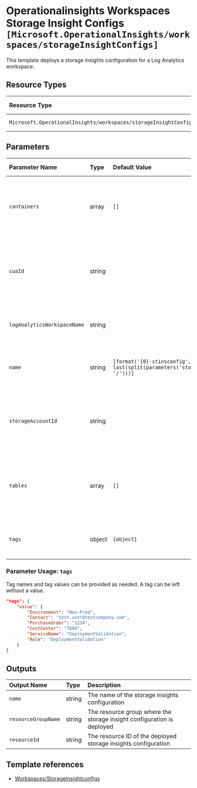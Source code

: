 # Operationalinsights Workspaces Storage Insight Configs `[Microsoft.OperationalInsights/workspaces/storageInsightConfigs]`

This template deploys a storage insights configuration for a Log Analytics workspace.

## Resource Types

| Resource Type | API Version |
| :-- | :-- |
| `Microsoft.OperationalInsights/workspaces/storageInsightConfigs` | 2020-08-01 |

## Parameters

| Parameter Name | Type | Default Value | Possible Values | Description |
| :-- | :-- | :-- | :-- | :-- |
| `containers` | array | `[]` |  | Optional. The names of the blob containers that the workspace should read. |
| `cuaId` | string |  |  | Optional. Customer Usage Attribution ID (GUID). This GUID must be previously registered |
| `logAnalyticsWorkspaceName` | string |  |  | Required. Name of the Log Analytics workspace. |
| `name` | string | `[format('{0}-stinsconfig', last(split(parameters('storageAccountId'), '/')))]` |  | Optional. The name of the storage insights config |
| `storageAccountId` | string |  |  | Required. The Azure Resource Manager ID of the storage account resource. |
| `tables` | array | `[]` |  | Optional. The names of the Azure tables that the workspace should read. |
| `tags` | object | `{object}` |  | Optional. Tags to configure in the resource. |

### Parameter Usage: `tags`

Tag names and tag values can be provided as needed. A tag can be left without a value.

```json
"tags": {
    "value": {
        "Environment": "Non-Prod",
        "Contact": "test.user@testcompany.com",
        "PurchaseOrder": "1234",
        "CostCenter": "7890",
        "ServiceName": "DeploymentValidation",
        "Role": "DeploymentValidation"
    }
}
```

## Outputs

| Output Name | Type | Description |
| :-- | :-- | :-- |
| `name` | string | The name of the storage insights configuration |
| `resourceGroupName` | string | The resource group where the storage insight configuration is deployed |
| `resourceId` | string | The resource ID of the deployed storage insights configuration |

## Template references

- [Workspaces/Storageinsightconfigs](https://docs.microsoft.com/en-us/azure/templates/Microsoft.OperationalInsights/2020-08-01/workspaces/storageInsightConfigs)
